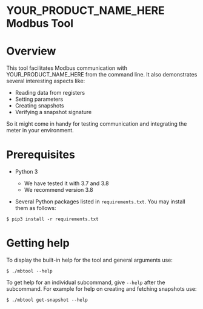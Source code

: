 # YOUR_PRODUCT_NAME_HERE Modbus Tool

# Overview

This tool facilitates Modbus communication with YOUR_PRODUCT_NAME_HERE from the
command line. It also demonstrates several interesting aspects like:

* Reading data from registers
* Setting parameters
* Creating snapshots
* Verifying a snapshot signature

So it might come in handy for testing communication and integrating the meter
in your environment.


# Prerequisites

* Python 3
    * We have tested it with 3.7 and 3.8
    * We recommend version 3.8

* Several Python packages listed in `requirements.txt`. You may install them as follows:
```
$ pip3 install -r requirements.txt
```


# Getting help

To display the built-in help for the tool and general arguments use:
```
$ ./mbtool --help
```
To get help for an individual subcommand, give `--help` after the subcommand.
For example for help on creating and fetching snapshots use:
```
$ ./mbtool get-snapshot --help
```

